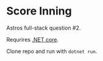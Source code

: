 # Score Inning

Astros full-stack question #2.

Requrires [.NET core](https://dotnet.microsoft.com/download).

Clone repo and run with `dotnet run`.